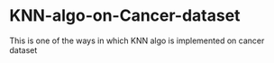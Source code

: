 # KNN-algo-on-Cancer-dataset
This is one of the ways in which KNN algo is implemented on cancer dataset
